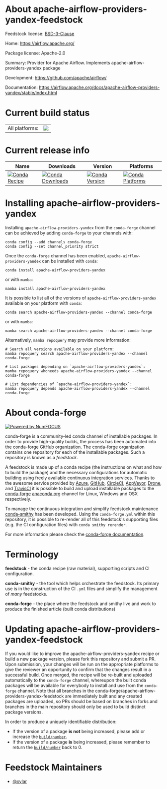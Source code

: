 About apache-airflow-providers-yandex-feedstock
===============================================

Feedstock license: [BSD-3-Clause](https://github.com/conda-forge/apache-airflow-providers-yandex-feedstock/blob/main/LICENSE.txt)

Home: https://airflow.apache.org/

Package license: Apache-2.0

Summary: Provider for Apache Airflow. Implements apache-airflow-providers-yandex package

Development: https://github.com/apache/airflow/

Documentation: https://airflow.apache.org/docs/apache-airflow-providers-yandex/stable/index.html

Current build status
====================


<table><tr><td>All platforms:</td>
    <td>
      <a href="https://dev.azure.com/conda-forge/feedstock-builds/_build/latest?definitionId=12053&branchName=main">
        <img src="https://dev.azure.com/conda-forge/feedstock-builds/_apis/build/status/apache-airflow-providers-yandex-feedstock?branchName=main">
      </a>
    </td>
  </tr>
</table>

Current release info
====================

| Name | Downloads | Version | Platforms |
| --- | --- | --- | --- |
| [![Conda Recipe](https://img.shields.io/badge/recipe-apache--airflow--providers--yandex-green.svg)](https://anaconda.org/conda-forge/apache-airflow-providers-yandex) | [![Conda Downloads](https://img.shields.io/conda/dn/conda-forge/apache-airflow-providers-yandex.svg)](https://anaconda.org/conda-forge/apache-airflow-providers-yandex) | [![Conda Version](https://img.shields.io/conda/vn/conda-forge/apache-airflow-providers-yandex.svg)](https://anaconda.org/conda-forge/apache-airflow-providers-yandex) | [![Conda Platforms](https://img.shields.io/conda/pn/conda-forge/apache-airflow-providers-yandex.svg)](https://anaconda.org/conda-forge/apache-airflow-providers-yandex) |

Installing apache-airflow-providers-yandex
==========================================

Installing `apache-airflow-providers-yandex` from the `conda-forge` channel can be achieved by adding `conda-forge` to your channels with:

```
conda config --add channels conda-forge
conda config --set channel_priority strict
```

Once the `conda-forge` channel has been enabled, `apache-airflow-providers-yandex` can be installed with `conda`:

```
conda install apache-airflow-providers-yandex
```

or with `mamba`:

```
mamba install apache-airflow-providers-yandex
```

It is possible to list all of the versions of `apache-airflow-providers-yandex` available on your platform with `conda`:

```
conda search apache-airflow-providers-yandex --channel conda-forge
```

or with `mamba`:

```
mamba search apache-airflow-providers-yandex --channel conda-forge
```

Alternatively, `mamba repoquery` may provide more information:

```
# Search all versions available on your platform:
mamba repoquery search apache-airflow-providers-yandex --channel conda-forge

# List packages depending on `apache-airflow-providers-yandex`:
mamba repoquery whoneeds apache-airflow-providers-yandex --channel conda-forge

# List dependencies of `apache-airflow-providers-yandex`:
mamba repoquery depends apache-airflow-providers-yandex --channel conda-forge
```


About conda-forge
=================

[![Powered by
NumFOCUS](https://img.shields.io/badge/powered%20by-NumFOCUS-orange.svg?style=flat&colorA=E1523D&colorB=007D8A)](https://numfocus.org)

conda-forge is a community-led conda channel of installable packages.
In order to provide high-quality builds, the process has been automated into the
conda-forge GitHub organization. The conda-forge organization contains one repository
for each of the installable packages. Such a repository is known as a *feedstock*.

A feedstock is made up of a conda recipe (the instructions on what and how to build
the package) and the necessary configurations for automatic building using freely
available continuous integration services. Thanks to the awesome service provided by
[Azure](https://azure.microsoft.com/en-us/services/devops/), [GitHub](https://github.com/),
[CircleCI](https://circleci.com/), [AppVeyor](https://www.appveyor.com/),
[Drone](https://cloud.drone.io/welcome), and [TravisCI](https://travis-ci.com/)
it is possible to build and upload installable packages to the
[conda-forge](https://anaconda.org/conda-forge) [anaconda.org](https://anaconda.org/)
channel for Linux, Windows and OSX respectively.

To manage the continuous integration and simplify feedstock maintenance
[conda-smithy](https://github.com/conda-forge/conda-smithy) has been developed.
Using the ``conda-forge.yml`` within this repository, it is possible to re-render all of
this feedstock's supporting files (e.g. the CI configuration files) with ``conda smithy rerender``.

For more information please check the [conda-forge documentation](https://conda-forge.org/docs/).

Terminology
===========

**feedstock** - the conda recipe (raw material), supporting scripts and CI configuration.

**conda-smithy** - the tool which helps orchestrate the feedstock.
                   Its primary use is in the construction of the CI ``.yml`` files
                   and simplify the management of *many* feedstocks.

**conda-forge** - the place where the feedstock and smithy live and work to
                  produce the finished article (built conda distributions)


Updating apache-airflow-providers-yandex-feedstock
==================================================

If you would like to improve the apache-airflow-providers-yandex recipe or build a new
package version, please fork this repository and submit a PR. Upon submission,
your changes will be run on the appropriate platforms to give the reviewer an
opportunity to confirm that the changes result in a successful build. Once
merged, the recipe will be re-built and uploaded automatically to the
`conda-forge` channel, whereupon the built conda packages will be available for
everybody to install and use from the `conda-forge` channel.
Note that all branches in the conda-forge/apache-airflow-providers-yandex-feedstock are
immediately built and any created packages are uploaded, so PRs should be based
on branches in forks and branches in the main repository should only be used to
build distinct package versions.

In order to produce a uniquely identifiable distribution:
 * If the version of a package **is not** being increased, please add or increase
   the [``build/number``](https://docs.conda.io/projects/conda-build/en/latest/resources/define-metadata.html#build-number-and-string).
 * If the version of a package **is** being increased, please remember to return
   the [``build/number``](https://docs.conda.io/projects/conda-build/en/latest/resources/define-metadata.html#build-number-and-string)
   back to 0.

Feedstock Maintainers
=====================

* [@xylar](https://github.com/xylar/)

